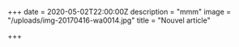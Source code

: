 +++
date = 2020-05-02T22:00:00Z
description = "mmm"
image = "/uploads/img-20170416-wa0014.jpg"
title = "Nouvel article"

+++
